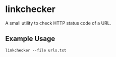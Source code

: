# linkchecker

A small utility to check HTTP status code of a URL.

## Example Usage
`linkchecker --file urls.txt`